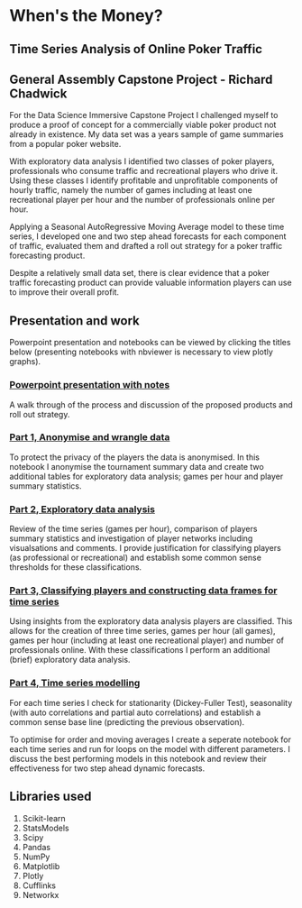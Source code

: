 
# When's the Money?  
## Time Series Analysis of Online Poker Traffic
## General Assembly Capstone Project - Richard Chadwick




For the Data Science Immersive  Capstone Project I challenged myself to produce a proof of concept for a commercially viable poker product not already in existence. My data set was a years sample of game summaries from a popular poker website. 

With exploratory data analysis I identified two classes of poker players, professionals who consume traffic and recreational players who drive it. Using these classes I identify profitable and unprofitable components of hourly traffic, namely the number of games including at least one recreational player per hour and the number of professionals online per hour. 

Applying a Seasonal AutoRegressive Moving Average model to these time series, I developed one and two step ahead forecasts for each component of traffic, evaluated them and drafted a roll out strategy for a poker traffic forecasting product.

Despite a relatively small data set, there is clear evidence that a poker traffic forecasting product can provide valuable information players can use to improve their overall profit. 

## Presentation and work
Powerpoint presentation and notebooks can be viewed by clicking the titles below (presenting notebooks with nbviewer is necessary to view plotly graphs).

### [Powerpoint presentation with notes](https://docs.google.com/presentation/d/1itoDwOIfXFC4ZXFLbjpyEphQ91OKC59xC89_1S6z6rQ/edit?usp=sharing)

A walk through of the process and discussion of the proposed products and roll out strategy.


### [Part 1, Anonymise and wrangle data](https://nbviewer.jupyter.org/github/richchad/DSI-Capstone/blob/master/Part%201%2C%20Anonymise%20and%20wrangle%20data.ipynb)

To protect the privacy of the players the data is anonymised. In this notebook I anonymise the tournament summary data and create two additional tables for exploratory data analysis; games per hour and player summary statistics.

### [Part 2, Exploratory data analysis](https://nbviewer.jupyter.org/github/richchad/DSI-Capstone/blob/master/Part%202%2C%20EDA.ipynb)

Review of the time series (games per hour), comparison of players summary statistics and investigation of player networks including visualsations and comments. I provide justification for classifying players (as professional or recreational) and establish some common sense thresholds for these classifications.

### [Part 3, Classifying players and constructing data frames for time series](https://nbviewer.jupyter.org/github/richchad/DSI-Capstone/blob/master/Part%203%2C%20Classifying%20players%20and%20constructing%20data%20frames%20for%20time%20series.ipynb)

Using insights from the exploratory data analysis players are classified. This allows for the creation of three time series, games per hour (all games), games per hour (including at least one recreational player) and number of professionals online. With these classifications I perform an additional (brief) exploratory data analysis. 


### [Part 4, Time series modelling](https://nbviewer.jupyter.org/github/richchad/DSI-Capstone/blob/master/Part%204%2C%20Time%20series%20modelling.ipynb)

For each time series I check for stationarity (Dickey-Fuller Test), seasonality (with auto correlations and partial auto correlations) and establish a common sense base line (predicting the previous observation).

To optimise for order and moving averages I create a seperate notebook for each time series and run for loops on the model with different parameters. I discuss the best performing models in this notebook and review their effectiveness for two step ahead dynamic forecasts.

## Libraries used
1. Scikit-learn
2. StatsModels
3. Scipy
1. Pandas
2. NumPy
3. Matplotlib
4. Plotly
5. Cufflinks
6. Networkx

